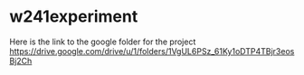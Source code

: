 # w241experiment

Here is the link to the google folder for the project https://drive.google.com/drive/u/1/folders/1VgUL6PSz_61Ky1oDTP4TBjr3eosBj2Ch
